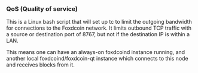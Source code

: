 ### QoS (Quality of service) ###

This is a Linux bash script that will set up tc to limit the outgoing bandwidth for connections to the Foxdcoin network. It limits outbound TCP traffic with a source or destination port of 8767, but not if the destination IP is within a LAN.

This means one can have an always-on foxdcoind instance running, and another local foxdcoind/foxdcoin-qt instance which connects to this node and receives blocks from it.
